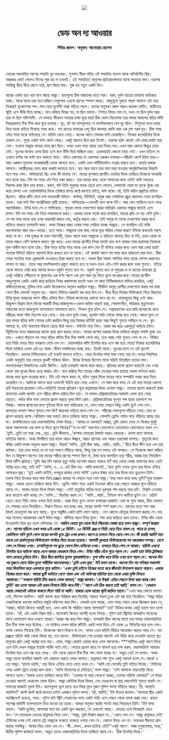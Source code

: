 <div align=center>
<img src=https://images.prothomalo.com/prothomalo-bangla/2021-01/1d75151c-eff9-4e9f-ac28-aebc4618d00f/palo_bangla_og.png />
<br><br>
<h1>ডেড অন দ্য আওয়ার</h1>
<h4>পিটার জেমস : অনুবাদ: আনোয়ার হোসেন</h4>
<br><br>
</div>

ভোরের অব্যবহিত আগের সময়টা খুব ভয়ংকর। সুনসান নীরব পবিত্র এই সময়টায় বাতাস থাকে অনির্বচনীয় স্থির। অন্ধকার কেটে গেলেও দিনের শুরু হয় না তখনই। এই সময়টাতে মানুষের প্রতিরোধক্ষমতা থাকে সবচেয়ে কম। তারপর সবকিছু ধীরে ধীরে জেগে ওঠে, প্রাণ ফিরে পায়। শুরু হয় নতুন একটা দিন।

মায়ের একটা হাত ধরে বসে আছে সান্ড্রা। হাতগুলো ঠিক বাচ্চাদের মতো সরু। নরম, দুর্বল হাতের চামড়ায় বার্ধক্যের ভাজ। মাঝে মাঝে তার মনে হচ্ছিল সেগুলোয় এখনো প্রাণের স্পন্দন আছে। পরমুহূর্তে বুঝতে পারল আসলে এটা তার নিজেরই হৃৎকম্পের শব্দ।গাল বেয়ে দুফোঁটা অশ্রু গড়িয়ে পড়ল। তাদের অনুসরণ করল আরও কয়েক ফোঁটা। অতীতের স্মৃতি এসে উঁকি দিয়ে যাচ্ছে। মনে করিয়ে দিচ্ছে সব, যা ছিল ভালো। শৈশবে ফিরে গেল সে, যখন সে ছিল দুর্বল আর তার মা ছিল শক্তিশালী। সে ভাবছে কীভাবে সময়ের চাকা ঘুরে যায়! ঠিক যেমন নিচতলায় তার দাদার আমলের ঘড়ির কাঁটা নিরন্তরভাবে টিক টিক করে ঘুরে চলেছে। দৃঢ়, হ্যাঁ গত মাসগুলোয় সে মানসিকভাবে বেশ দৃঢ় ছিল। শিশুদের মতো চামচ দিয়ে মাকে খাইয়ে দিয়েছে সময় করে। গত রাতের খাবারের মেনু ছিল কমলার জেলি আর এক গ্লাস গরম দুধ। ঠিক সন্ধে ৭টার সময় মাকে খাইয়েছে সে।ঘড়িটা থেমে গেছে। অনেক আগে শেষবার ঘণ্টা বেজেছিল। নিজের হাতঘড়িটার দিকে তাকাল সে। পুরো একটা ঘণ্টা কেটে গেছে। একটু আগেও ছিল রাত তিনটা। তারপর হঠাৎ করেই এটা ভোর চারটা হয়ে গেল। তখনো সান্ড্রার মায়ের দেহে প্রাণ ছিল। অথচ এখন পড়ে আছে তার নিথর দেহ।এখন আর কোনো কিছুর তাড়া নেই। দুঃখের মাঝেও এসব চিন্তা এসে মনে উঁকি দিয়ে যাচ্ছিল তার। একেবারেই কোনো তাড়া নেই। এখন চাইলে সে এখানে ঘণ্টার পর ঘণ্টা বসে থাকতে পারে। যদিও একসময় না একসময় একজন ডাক্তার—শরীরটা কেপেঁ উঠল তার—আর একজন মৃতদেহ সৎকারকারী ডেকে আনতে হবে। একটা ডেথ সার্টিফিকেটও সংগ্রহ করতে হবে। চার্চের যাজক আসবে। আত্মীয়দের ফোন করে খবরটা জানাতে হবে। ছয় বছর আগে তার বাবা মারা যাওয়ার আনুষ্ঠানিকতার বিষয়টা মনে পড়ে গেল। পালিয়েছে! ছিঃ এসব কী ভাবছে সে। মায়ের কৃশকায় প্রাণহীন দেহটার দিকে তাকিয়ে নিজেকে অপরাধী মনে হলো তার।টনি সব সময় এটা নিয়ে মজা করত। তার মায়ের কাছ থেকে পালানোর জন্য এটাই নাকি সবচেয়ে নিরাপদ রাস্তা ছিল তার বাবার। কারণ, যদি তিনি শুধুমাত্র মাকে ছেড়ে চলে যেতেন, যেভাবেই হোক মা তাকে খুঁজে বের করে ফেলত এবং দেয়ালঘড়িটার দিকে তাকিয়ে রাগত কণ্ঠে জানতে চাইত, কটা বাজে।হ্যাঁ, তিনি কঠিন প্রকৃতির মহিলা ছিলেন। ঘড়ির কাঁটা মেনে চলা অত্যাচারী মহিলা। স্বার্থপর, খিটখিটে, অবুঝ আর শেষদিকে প্রচুর বাচালতা পেয়ে বসেছিল তাকে। তার ভাই বিল অস্ট্রেলিয়ায় স্থায়ী হয়েছে। পালিয়েছে—যেমনটি বলে থাকে টনি। আর বোন ম্যারিওন চলে গেছে আমেরিকায়। টনির মতে সে-ও পালিয়েছে। সুতরাং মাকে দেখাশোনা করার দায়িত্বটা একমাত্র সান্ড্রার ঘাড়েই এসে চাপল।টনি সব সময় এটা নিয়ে সমালোচনা করত। একবার তাকে সতর্ক করে বলেছিল, মায়ের প্রতি সে বড় বেশি দুর্বল। সে সব সময় মাকে তার ওপর খবরদারি করতে দেয়, কর্তৃত্ব করতে দেয়। তাই অসুস্থ মা তাকে দেখাশোনা করার জন্য বাড়িতে থাকতে চাপাচাপি করে। অথচ নিজের বাচ্চা নেবার সময় পেরিয়ে যাচ্ছে সান্ড্রার। সে বলেছিল এটা নাকি ভালোবাসার বন্ধন নয়—ভয়ের। হতে পারে। সান্ড্রাকে তার কাছ থেকে দূরে সরিয়ে নেবার কারণে টনিকে কখনোই পছন্দ করত না মা। শেষ দুবছর মা যখন শয্যশায়ী, তারও আগে যখন সান্ড্রাকে এ বাড়িতে আসতে দিত না টনি, তখন থেকে মা তাকে আরও বেশি অপছন্দ করতে শুরু করে।এখন মায়ের প্রাণহীন নিথর হাতটা ধরে বসে থাকার সময় প্রথমবার নিজেকে মুক্ত-স্বাধীন মনে হলো তার। ঠিক সাড়ে ছটার সময় মাকে এক কাপ বেড টি বানিয়ে দেয়ার জন্য এখন আর ভোর ছয়টা পনেরো মিনিটে ঘড়িতে অ্যালার্ম দিয়ে রাখতে হবে না তাকে। এই কাজটা আগে সব সময় করে থাকতেন তার বাবা। ঠিক সোয়া সাতটার সময় ব্রেকফাস্ট দেওয়ারও চিন্তা করতে হবে না। অথবা ঠিক সকাল আটটার সময় তাকে গোসল করানোও লাগবে না আর। তাকে আর মানসিকভাবে প্রস্তুত থাকতে হবে না যখন-তখন এটা-সেটা করার জন্য ডাক শুনতে। বাইরে থেকে সামান্য দেরি করে আসার জন্যও বকুনি শুনতে হবে না। বকুনি শুনতে হবে না দুপুরের চা বা রাতের খাবারের ট্রে একটু দেরিতে পৌঁছানো বা ঘুমানোর এক ঘণ্টা আগে এক গ্লাস গরম দুধ দিতে ভুলে যাওয়ার জন্য।মায়ের প্রাণহীন আঙুলগুলো একটা একটা করে ছাড়িয়ে নিথর কঙ্কালসার হাতটা যখন সে আধা নির্বিকারভাবে নামিয়ে রাখছিল, একটু স্বাধীনতাবোধের, মুক্তির চাপা একটা উত্তেজনাও অনুভব করছিল সান্ড্রা। দীর্ঘদিন অসুস্থ রোগীর দেখাশোনা করার পর মারা গেলে ঠিক যেমনটা অনুভব হয়। আলো নিভিয়ে দরজাটা বন্ধ করে দিল সে। ধীরে ধীরে নিজের লিভিংরুমে গিয়ে বিছানায় টনির ঘুমন্ত অবয়বের পাশে শরীর এলিয়ে দিল।টনিকে জাগানোর কোনো মানে হয় না। তাড়াহুড়ার কিছু নেই আর। কিছুক্ষণ বিশ্রাম নিলে দিনের পরবর্তী বিষণ্ন কাজগুলো—যেমন কফিন বাছাই করা, শোকসংগীত, পত্রিকায় মৃত্যুসংবাদ পাঠানোর মতো কাজগুলো ভালোভাবে সামলানো যাবে। নিশ্চল শুয়ে রইল সে। সপ্তাহখানেক ধরে রাত্রি জাগরণের ফলে শরীরের সমস্ত শক্তি নিঃশেষ হয়ে গেছে। তার চোখ দুটো ভেজা, হৃদয়টা অতি শোকে পাথর হয়ে গেছে।আধো ঘুমে সে তার দাদার ঘড়ির ঘণ্টা শোনার চেষ্টা করছিল কিন্তু তার নিজের হার্টবিট ছাড়া আর কিছুই শুনতে পাচ্ছিল না সে। ঘুম আসছে না, তাই অবশেষে বিছানা ছেড়ে উঠে পড়ল। গাউনটা পড়ে নিল। দরজা বন্ধ করে একমুহূর্ত দাড়িয়ে রইল। বিটুমিনের মতো অন্ধকারের কালো ছায়া গ্রাস করছে তাকে। মায়ের কক্ষের দরজার দিকে তাকিয়ে কান্নায় গলাটা বুজে এল তার। এখানে দাঁড়ালে সব সময় ঘড়ির কাঁটার টিক টিক শব্দটা শোনা যায়, তবে আজ সেটা শুনতে পেল না সে। বিস্মিত হয়ে সিড়ি ভেঙে নিচে হলরুমে নেমে এল সে। দেয়ালঘড়ির কাঁটা তিনটার ঘরে এসে বন্ধ হয়ে গেছে! নিজের হাতঘড়িটার দিকে তাকিয়ে দেখল ৬টা ৪৫ বাজে।ভীষণ অস্বস্তিবোধ হচ্ছে তার। তিনটা বাজে। দুঃখের চাপে সে এটা ভুলেই গিয়েছিল। ডাক্তার নিশ্চিতভাবে এই তথ্যটা জানতে চাইবে। ভোর তিনটার সময় মারা গেছে তার মা।ভয়ের শিরশিরে একটা অনুভূতি তার ভেতরে কুণ্ডলী পাকিয়ে উঠল। বিয়ের উপহার হিসেবে মাকে ঘড়িটা দিয়েছিল তাদের দাদা। অনন্যসাধারণ ডিজাইনের একটা জিনিস। ছোট্ট হলঘরটা আলো করে আছে। প্রতিবার কক্ষে প্রবেশ করতেই যেন ওপর থেকে তার মুখের দিকে চেয়ে থাকত এটা। মনে করিয়ে দিত মায়ের খোঁজ নেওয়ার সময় হয়েছে অথবা ভর্ৎসনা করত মায়ের কথা ভুলে যাওয়ার জন্য। টনি এটা পছন্দ করত না, যদিও শুরুর দিকে মায়ের সাথে সম্পর্কটা সহজ করে নিতে চেয়েছিল সে। ঘরটাকে আলো করে এভাবেই ঘড়িটা রয়ে গেছে এখানে। সে মজা করে বলত যে এই ঘরে মায়ের কোনো ছবি টাঙানোর প্রয়োজন নেই—ঘড়িটাই মায়ের প্রতিরূপ।ঘুরে রান্নাঘরের দিকে এগোল সান্ড্রা। ভেতরে প্রবেশ করতেই ঠান্ডা বাতাসের একটা ঝাপটা এসে শরীরে কাঁপন ধরিয়ে দিল তার। সে ভাবল রেফ্রিজারেটরের দরজাটা খোলা রয়ে গেছে হয়তো। পর্দার ফাঁক গলে ভেতরে প্রবেশ করছে ধূসর বির্বণ রোদ। রেফ্রিজারেটরের গুনগুন শব্দ ছাড়া চারপাশে সব নিস্তব্ধ। আলো জ্বালানোর জন্য সুইচের দিকে হাত বাড়িয়েছে সে, এমন সময় পেছনে কিছু একটা ছুটে গেল যেন। কাপড়ের খসখস শব্দও শুনতে পেল কি? জায়গায় দাড়িয়ে জমে গেল সে। শরীরের লোমগুলো দাঁড়িয়ে গেছে।তার মা প্রবেশ করেছে কক্ষে।অবিশ্বাস আর ভয়ার্ত চোখে তাকিয়ে আছে সান্ড্রা। গোলাপি ড্রেসিং গাউন পড়ে দাঁড়িয়ে আছে তার মা। রাগান্বিতভাবে তার দেয়ালঘড়িটায় টোকা দিচ্ছে। 'আমার চা কোথায়? আচ্ছা, তুমি কেমন মেয়ে যে নিজের মুমূর্ষু মাকে সকালবেলা এক কাপ চা দিতে ভুলে গিয়েছ?''ম-ম-মা!' অবশেষে তোতলাতে তোতলাতে কোনোমতে বলল সে। 'তুমি...তুমি তো মারা গেছ...মৃত...তুমি কীভাবে...'কক্ষের ভেতরের ঠান্ডাটা আরও বেড়েছে। ক্রমশ কমে আসছে লাইটের আলো। অথচ বিপরীতে তার মাকে আরও উজ্জ্বল, আরও প্রাণবন্ত এবং আরও তরতাজা লাগছে। মুহূর্তের জন্য স্বস্তির একটা দমকা অনুভব করল সান্ড্রা। বিভ্রম! 'মাম্মি...তুমি ঠিক আছ...আমি...আমি...' ধীরে ধীরে ক্ষীণ হয়ে এল তার কণ্ঠস্বর। তার চোখ বলছে যে মা তার সামনে দাঁড়িয়ে আছে, কিন্তু তার মন বলছে এটা অসম্ভব। সে নিজেকে স্মরণ করিয়ে দিল যে কিছুক্ষণ আগেও তার মায়ের শরীরে প্রাণের স্পন্দন ছিল না, ঠান্ডা হয়ে আসছিল তার শরীর, আরম্ভ হয়ে গিয়েছিল রিগর মর্টিস প্রক্রিয়া।'তুমি আর টনি আমার মৃত্যু পর্যন্ত অপেক্ষা করতে পারলে না? ঘাড় থেকে বোঝা নামানোর জন্য এতই অস্থির হয়ে গেছ, তাই না?' 'মাম্মি, এ...এ..এটা ঠিক নয়। আমি কখনোই...'হাত দুটো ওপরে তুলে তার দিকে এগিয়ে আসছেন বৃদ্ধা। 'তুই একটা ডাইনি, ভবঘুরে রাস্তার বেশ্যা মাগি!' ক্রোধে উন্মত্ত হয়ে তার দিকে হাত ছুড়লেন তিনি। চমকে গিয়ে চিৎকার করে লাফ দিয়ে দ্রæত কয়েক পা পেছনে সরে গেল সান্ড্রা।'কার সাথে কথা বলছ তুমি?'ঘুরে তাকাল সান্ড্রা। অবাক চোখে তাকিয়ে আছে টনি। ড্রেসিং গাউন পড়ে একটা টাওয়েল কাঁধে তার পেছনে দরজার মুখে দাঁড়িয়ে আছে সে। আবার মায়ের দিকে ফিরল সান্ড্রা। নেই! হাতুড়ির বাড়ির মতো ধুকপুক শব্দ করছে তার হার্ট। নিশ্বাস নেওয়ার জন্য বাতাসে খাবি খাচ্ছে সে।'মাম্মি...' বিড়বিড় করল সে। 'আমি...আমি...'টনিকে পাশ কাটিয়ে ছুটল সে। হোঁচট খেতে খেতে সিড়ি ভেঙে ওপরে উঠে যাচ্ছে। ধাক্কা দিয়ে খুলে ফেলল হলঘরের দরজাটা।তার মা শুয়ে আছে, ঠিক যেভাবে সে শেষবার দেখে গিয়েছিল। নিশ্বাস নিতেও ভয় হচ্ছে তার, মায়ের গালটা স্পর্শ করল সে। বরফের মতো শক্ত আর ঠান্ডা! চোখগুলো বন্ধ হয়ে আছে। মুখে সন্তুষ্টির একটা হাসি লেগে আছে। যেন কোনো কৌতুক উপভোগ করছে সে।ভয় আর সন্দেহে আরেকবার কেপেঁ উঠল সান্ড্রা। ঝাঁপিয়ে পড়ল টনির বুকে। শক্ত করে জড়িয়ে ধরল তাকে। টনির কাঁধ থেকে টাওয়েলটা নিয়ে মুখ চেপে ফোঁপাচ্ছে সে।**_পরদিন ভোরে ঘুম থেকে উঠে বিছানায় সোজা হয়ে বসল সান্ড্রা। সম্পূর্ণ জাগ্রত সে। পাশের ঘড়িতে এখন সময় ৬টা বেজে ১৫ মিনিট। ১৫ মিনিট! দ্রæত সিড়ি বেয়ে নিচে নামল সে, পাত্রে চা ঢালল, কেটলিতে পানি ফুটে গেলে মায়ের কাপটা ধুয়ে ট্রের ওপর রাখল।কাপে চা ঢালতে গিয়ে থেমে গেল সে।কী করছি আমি?তার মাকে তো প্রার্থনাগৃহের ফিউনারেল পার্লারে নিয়ে যাওয়া হয়েছে। আগামী বুধবারে ফিউনারেলের সব আয়োজন সম্পন্ন। রেগে গেল সে নিজের ওপর। চাপাতিগুলো সব ছুড়ে ফেলে দিল বেসিনের ওপর। হলঘরে ফিরে গেল সে আবার। ঘড়িটা এখনো তিনটার ঘরে আটকে আছে দেখে আবার বেডরুমে ফিরে গেল। টনির শরীর ঘেঁষে শুয়ে পড়ল সে। একটা হাত টনির ট্রাউজার গলে ভেতরে ঢুকিয়ে দিল। ধীরে ধীরে জাগিয়ে তুলল পুরুষাঙ্গটাকে। দুপা ফাঁক করে টনির ওপর বসে পড়ল সে। অনেক দিন পর দুজনে মেতে উঠল বুনো শারীরিক ভালোবাসায়।'তুমি এখন মুক্ত,' টনি বলল তাকে। অনেক দিন পর শনিবার সকালটা তারা বিলাসিতা করে একসাথে শুয়ে কাটাল। 'এখন তুমি চাইলে নিজের মতো করে জীবনটা উপভোগ করতে পারবে। একান্ত নিজের মতো করে। আমরা ছুটি কাটাতে যেতে পারব এবং ওই অভিশপ্ত ঘড়িটার হাত থেকে এবার মুক্তি মিলবে আমাদের।''সকালে ঘড়িটা ঠিক করতে লোক আসবে,' সান্ড্রা জানাল।'হে ঈশ্বর! এটার পেছনে টাকা খরচ করছ কেন তুমি? বরং চলো আমরা ওটা প্রথম নিলামে বিক্রি করে দিই।''আগে ওটা ঠিক করতে চাই আমি,' বলল সে। 'যেভাবে আছে সেভাবেই ওটাকে থাকতে দিতে পারি না আমি। হাজার হোক মায়ের স্মৃতি জড়িত তাতে।'_**'এখন আর কোনো সমস্যা নেই, মিসেস অ্যালিস। আমি ভালো করে পরিষ্কার করে দিয়েছি; সম্ভবত ময়লা ঢুকে এটা বন্ধ হয়ে গিয়েছিল।'সান্ড্রা ঘড়ির মেকানিককে ধন্যবাদ জানিয়ে মজুরি পরিশোধ করে দিল। লোকটা চলে যাচ্ছে, এমন সময় পেছন থেকে জিজ্ঞেস করল সে, 'আচ্ছা, ঘড়িটা কিনতে আগ্রহী হবে, এমন কেউ কি পরিচিত আছে আপনার?''ওহ!' বিক্রির কথায় একটু হতাশ মনে হলো তাকে। 'হ্যাঁ, এটা একটা বিরল ঘড়ি। অনেকেই কিনতে আগহী হবেন নিশ্চয়। লুইস হাই স্ট্রিটের আথারটন সাহেবের সাথে যোগাযোগ করে দেখতে পারেন।'দরজা বন্ধ করে দিল সান্ড্রা। হলঘরটা ঠিক আগের মতো তার দাদার দেয়ালঘড়িটার টিক টিক শব্দে ভরে উঠেছে। সে তাকিয়ে দেখল ঘড়ির কাঁটাটা একটা লাফ দিয়ে ২টা বেজে ১৫ মিনিটের ঘরে চলে গেল।গলফ খেলতে গিয়েছে টনি। বিকেলের আগে ফিরবে না সে। ভাবল এখন ঘড়িটা বিক্রির আয়োজন করতে পারে সে। যত দ্রæত ঘড়িটা বাড়ি থেকে বিদায় হয়, তত ভালো। ফিউনারেল শেষ হওয়ার আগেই এটা বিক্রি করে দেওয়াটা হয়তো মৃত মানুষের প্রতি একটু অশ্রদ্ধা হয়ে যায়। হোক, সান্ড্রা থোরাই কেয়ার করে এসব আবেগের।\*\*\*পাচঁটার একটু আগে ফিরে এসে টনি দেখল সান্ড্রার টয়োটা পার্কিং লটে নেই। ভেতরে প্রবেশ করে সে আশ্চর্য হয়ে লক্ষ করল, দেয়ালঘড়িটা আবারও তিনটার ঘরে এসে বন্ধ হয়ে গেছে। ওটা থেকে কোনো টিক টিক শব্দ শোনা যাচ্ছে না। অদ্ভুত তো! সে ভাবল। অথচ সান্ড্রা তাকে বলেছিল আজই ওটা মেরামত করতে লোক আসবে। রান্নাঘরে শব্দ শুনে একটু আশ্চর্য হলো সে।আরে! এ তো সান্ড্রা।'হ্যালো ডার্লিং,' তার দিকে এগিয়ে যেতে যেতে বলল সে। 'আমি তো ভেবেছি তুমি বাইরে গিয়েছ।'টেবিলের ওপর একটা ট্রেতে চায়ের কাপ রাখা। 'মাম্মি বিকেলের চা চাইছেন,' বলল সান্ড্রা। 'তাই আমাকে তাড়াতাড়ি ফিরে আসতে হলো।'অবাক চোখে তাকিয়ে আছে টনি। 'তোমার মা মারা গেছেন! আচ্ছা, তোমার গাড়িটা কোথায়?' সে উত্তর দেওয়ার আগেই ডোরবেল বেজে উঠল। সান্ড্রা কেটলির দিকে ফিরল, যেন ডোরবেল বা প্রশ্ন কোনোটাই শুনতে পায়নি সে।সামনের দরজাটা খুলল টনি। ক্যাপগুলো খুলে হাতে ধরে বিষণ্ন মুখে দুজন পুলিশ সদস্য দাঁড়িয়ে আছে।'মি. অ্যান্থনি অ্যালিস?' কাপাঁ কাপাঁ কণ্ঠে জানতে চাইল একজন পুলিশ সদস্য।'হ্যাঁ, আমিই,' টনি উত্তরে জানাল।'আপনার স্ত্রীর একটা অ্যাক্সিডেন্ট হয়েছে, স্যার। লুইস হাই স্ট্রিট পেরোনোর সময় একটা গাড়ি এসে পেছন থেকে তাকে ধাক্কা দেয়। রয়েল সাসেক্স কাউন্টি হাসপাতালে নিয়ে যাওয়া হয় তাকে। আমরা অনুমান করছি পথেই মারা গিয়েছেন তিনি।'টনি মাথা নাড়ল। 'আমি দুঃখিত, আপনারা মনে হয় একটা ভুল করছেন, সে এখানেই আছে। ভেতরে এসে নিজেরাই দেখে যান।'সে তাদেরকে ভেতরে রান্নাঘরে নিয়ে গেল। 'সান্ড্রা, তুমি বিশ্বাস করবে না...' থেমে গেল সে। সান্ড্রা রান্নাঘরে নেই! টেবিলের ওপর নেই কোনো ট্রে! সান্ড্রাকে ডাকতে ডাকতে ওপরে গেল সে। কোনো উত্তর এল না। ভয়ংকর নীরবতা গ্রাস করছে সবকিছু। আবার নিচে নেমে এল সে। 'কী...কখন...কখন ঘটেছে এটা?''একটু আগে। আজ দুপুরবেলায়, স্যার,' দ্বিতীয় পুলিশ কর্মকর্তা বলল। অদ্ভুত চোখে দেয়ালঘড়িটার দিকে তাকিয়ে আছে সে। 'ঠিক তিনটার দিকে।'
